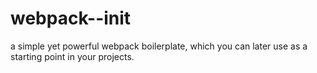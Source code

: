 # webpack--init
a simple yet powerful webpack boilerplate, which you can later use as a starting point in your projects.
